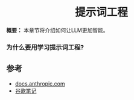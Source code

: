 <h1 align="center" id="提示词工程">提示词工程</h1>

**概要：** 本章节将介绍如何让LLM更加智能。



### 为什么要用学习提示词工程?









## 参考

- [docs.anthropic.com](https://docs.anthropic.com/zh-CN/docs/build-with-claude/prompt-engineering/overview)
- [谷歌笔记](https://colab.research.google.com/drive/1SoAajN8CBYTl79VyTwxtxncfCWlHlyy9#scrollTo=BOYnM7A3g6HB)


